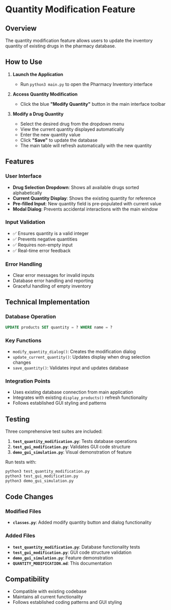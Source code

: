 # Quantity Modification Feature

## Overview
The quantity modification feature allows users to update the inventory quantity of existing drugs in the pharmacy database.

## How to Use

1. **Launch the Application**
   - Run `python3 main.py` to open the Pharmacy Inventory interface

2. **Access Quantity Modification**
   - Click the blue **"Modify Quantity"** button in the main interface toolbar

3. **Modify a Drug Quantity**
   - Select the desired drug from the dropdown menu
   - View the current quantity displayed automatically
   - Enter the new quantity value
   - Click **"Save"** to update the database
   - The main table will refresh automatically with the new quantity

## Features

### User Interface
- **Drug Selection Dropdown**: Shows all available drugs sorted alphabetically
- **Current Quantity Display**: Shows the existing quantity for reference
- **Pre-filled Input**: New quantity field is pre-populated with current value
- **Modal Dialog**: Prevents accidental interactions with the main window

### Input Validation
- ✅ Ensures quantity is a valid integer
- ✅ Prevents negative quantities
- ✅ Requires non-empty input
- ✅ Real-time error feedback

### Error Handling
- Clear error messages for invalid inputs
- Database error handling and reporting
- Graceful handling of empty inventory

## Technical Implementation

### Database Operation
```sql
UPDATE products SET quantity = ? WHERE name = ?
```

### Key Functions
- `modify_quantity_dialog()`: Creates the modification dialog
- `update_current_quantity()`: Updates display when drug selection changes
- `save_quantity()`: Validates input and updates database

### Integration Points
- Uses existing database connection from main application
- Integrates with existing `display_products()` refresh functionality
- Follows established GUI styling and patterns

## Testing

Three comprehensive test suites are included:

1. **`test_quantity_modification.py`**: Tests database operations
2. **`test_gui_modification.py`**: Validates GUI code structure
3. **`demo_gui_simulation.py`**: Visual demonstration of feature

Run tests with:
```bash
python3 test_quantity_modification.py
python3 test_gui_modification.py
python3 demo_gui_simulation.py
```

## Code Changes

### Modified Files
- **`classes.py`**: Added modify quantity button and dialog functionality

### Added Files
- **`test_quantity_modification.py`**: Database functionality tests
- **`test_gui_modification.py`**: GUI code structure validation
- **`demo_gui_simulation.py`**: Feature demonstration
- **`QUANTITY_MODIFICATION.md`**: This documentation

## Compatibility
- Compatible with existing codebase
- Maintains all current functionality
- Follows established coding patterns and GUI styling